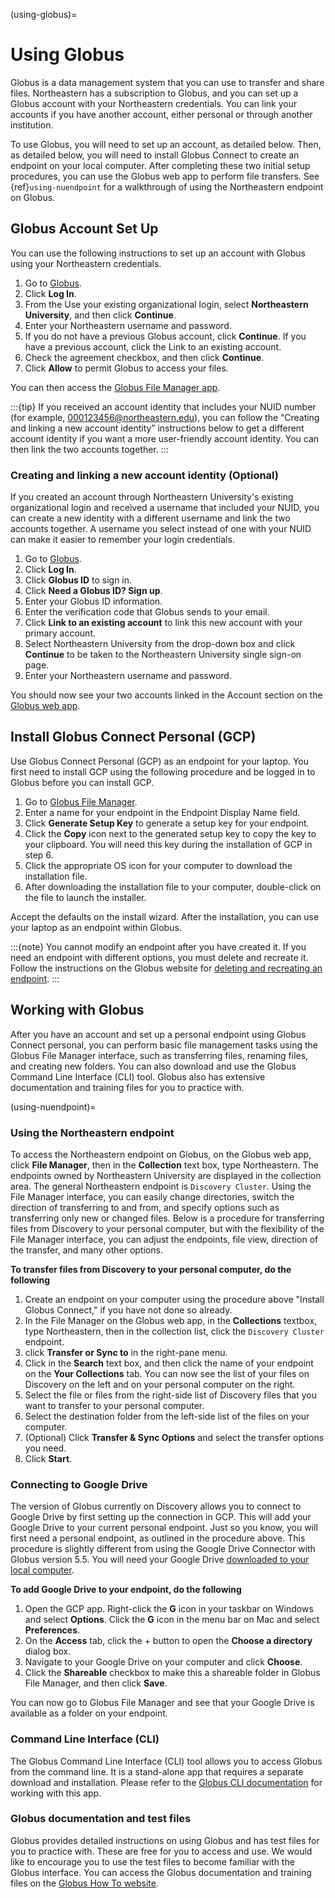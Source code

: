 (using-globus)=

# Using Globus

Globus is a data management system that you can use to transfer and share files. Northeastern has a subscription to Globus, and you can set up a Globus account with your Northeastern credentials. You can link your accounts if you have another account, either personal or through another institution.

To use Globus, you will need to set up an account, as detailed below. Then, as detailed below, you will need to install Globus Connect to create an endpoint on your local computer. After completing these two initial setup procedures, you can use the Globus web app to perform file transfers. See {ref}`using-nuendpoint` for a walkthrough of using the Northeastern endpoint on Globus.

## Globus Account Set Up

You can use the following instructions to set up an account with Globus using your Northeastern credentials.

1. Go to [Globus](https://www.globus.org).
1. Click **Log In**.
1. From the Use your existing organizational login, select **Northeastern University**, and then click **Continue**.
1. Enter your Northeastern username and password.
1. If you do not have a previous Globus account, click **Continue**. If you have a previous account, click the Link to an existing account.
1. Check the agreement checkbox, and then click **Continue**.
1. Click **Allow** to permit Globus to access your files.

You can then access the [Globus File Manager app](https://app.globus.org).

:::{tip}
If you received an account identity that includes your NUID number (for example, <000123456@northeastern.edu>), you can follow the “Creating and linking a new account identity” instructions below to get a different account identity if you want a more user-friendly account identity. You can then link the two accounts together.
:::

### Creating and linking a new account identity (Optional)

If you created an account through Northeastern University's existing organizational login and received a username that included your NUID, you can create a new identity with a different username and link the two accounts together. A username you select instead of one with your NUID can make it easier to remember your login credentials.

1. Go to [Globus](https://www.globus.org).
1. Click **Log In**.
1. Click **Globus ID** to sign in.
1. Click **Need a Globus ID? Sign up**.
1. Enter your Globus ID information.
1. Enter the verification code that Globus sends to your email.
1. Click **Link to an existing account** to link this new account with your primary account.
1. Select Northeastern University from the drop-down box and click **Continue** to be taken to the Northeastern University single sign-on page.
1. Enter your Northeastern username and password.

You should now see your two accounts linked in the Account section on the [Globus web app](https://app.globus.org/account/identities).

## Install Globus Connect Personal (GCP)

Use Globus Connect Personal (GCP) as an endpoint for your laptop. You first need to install GCP using the following procedure and be logged in to Globus before you can install GCP.

1. Go to [Globus File Manager](https://app.globus.org/file-manager/gcp).
1. Enter a name for your endpoint in the Endpoint Display Name field.
1. Click **Generate Setup Key** to generate a setup key for your endpoint.
1. Click the **Copy** icon next to the generated setup key to copy the key to your clipboard. You will need this key during the installation of GCP in step 6.
1. Click the appropriate OS icon for your computer to download the installation file.
1. After downloading the installation file to your computer, double-click on the file to launch the installer.

Accept the defaults on the install wizard. After the installation, you can use your laptop as an endpoint within Globus.

:::{note}
You cannot modify an endpoint after you have created it. If you need an endpoint with different options, you must delete and recreate it. Follow the instructions on the Globus website for [deleting and recreating an endpoint](https://docs.globus.org/faq/globus-connect-endpoints/#what_are_globus_connect_personal_and_globus_connect_server).
:::

## Working with Globus

After you have an account and set up a personal endpoint using Globus Connect personal, you can perform basic file management tasks using the Globus File Manager interface, such as transferring files, renaming files, and creating new folders. You can also download and use the Globus Command Line Interface (CLI) tool. Globus also has extensive documentation and training files for you to practice with.

(using-nuendpoint)=

### Using the Northeastern endpoint

To access the Northeastern endpoint on Globus, on the Globus web app, click **File Manager**, then in the **Collection** text box, type Northeastern. The endpoints owned by Northeastern University are displayed in the collection area. The general Northeastern endpoint is `Discovery Cluster`. Using the File Manager interface, you can easily change directories, switch the direction of transferring to and from, and specify options such as transferring only new or changed files. Below is a procedure for transferring files from Discovery to your personal computer, but with the flexibility of the File Manager interface, you can adjust the endpoints, file view, direction of the transfer, and many other options.

**To transfer files from Discovery to your personal computer, do the following**

1. Create an endpoint on your computer using the procedure above "Install Globus Connect," if you have not done so already.
1. In the File Manager on the Globus web app, in the **Collections** textbox, type Northeastern, then in the collection list, click the `Discovery Cluster` endpoint.
1. click **Transfer or Sync to** in the right-pane menu.
1. Click in the **Search** text box, and then click the name of your endpoint on the **Your Collections** tab. You can now see the list of your files on Discovery on the left and on your personal computer on the right.
1. Select the file or files from the right-side list of Discovery files that you want to transfer to your personal computer.
1. Select the destination folder from the left-side list of the files on your computer.
1. (Optional) Click **Transfer & Sync Options** and select the transfer options you need.
1. Click **Start**.

### Connecting to Google Drive

The version of Globus currently on Discovery allows you to connect to Google Drive by first setting up the connection in GCP. This will add your Google Drive to your current personal endpoint.
Just so you know, you will first need a personal endpoint, as outlined in the procedure above. This procedure is slightly different from using the Google Drive Connector with
Globus version 5.5. You will need your Google Drive [downloaded to your local computer](https://www.google.com/drive/download/).

**To add Google Drive to your endpoint, do the following**

1. Open the GCP app. Right-click the **G** icon in your taskbar on Windows and select **Options**. Click the **G** icon in the menu bar on Mac and select **Preferences**.
1. On the **Access** tab, click the + button to open the **Choose a directory** dialog box.
1. Navigate to your Google Drive on your computer and click **Choose**.
1. Click the **Shareable** checkbox to make this a shareable folder in Globus File Manager, and then click **Save**.

You can now go to Globus File Manager and see that your Google Drive is available as a folder on your endpoint.

### Command Line Interface (CLI)

The Globus Command Line Interface (CLI) tool allows you to access Globus from the command line. It is a stand-alone app that requires a separate download
and installation. Please refer to the [Globus CLI documentation](https://docs.globus.org/cli/) for working with this app.

### Globus documentation and test files

Globus provides detailed instructions on using Globus and has test files for you to practice with. These are free for you to access and use. We would like to encourage you to use the test files to become familiar with the Globus interface. You can access the Globus documentation and training files on the [Globus How To website](https://docs.globus.org/how-to/).
